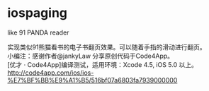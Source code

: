 iospaging
=========

like 91 PANDA reader

 实现类似91熊猫看书的电子书翻页效果。可以随着手指的滑动进行翻页。      
 小编注：感谢作者@jankyLaw 分享原创代码于Code4App。      
 [优才 · Code4App]编译测试，适用环境：Xcode 4.5, iOS 5.0 以上。 
 http://code4app.com/ios/ios-%E7%BF%BB%E9%A1%B5/516bf07a6803fa7939000000
